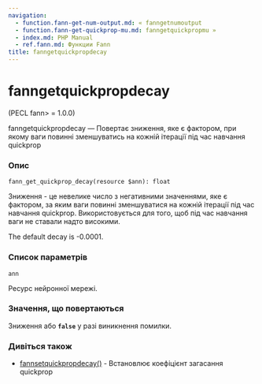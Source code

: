 ```yaml
---
navigation:
  - function.fann-get-num-output.md: « fanngetnumoutput
  - function.fann-get-quickprop-mu.md: fanngetquickpropmu »
  - index.md: PHP Manual
  - ref.fann.md: Функции Fann
title: fanngetquickpropdecay
---
```

# fanngetquickpropdecay

(PECL fann> = 1.0.0)

fanngetquickpropdecay — Повертає зниження, яке є фактором, при якому ваги повинні зменшуватись на кожній ітерації під час навчання quickprop

### Опис

```methodsynopsis
fann_get_quickprop_decay(resource $ann): float
```

Зниження - це невелике число з негативними значеннями, яке є фактором, за яким ваги повинні зменшуватися на кожній ітерації під час навчання quickprop. Використовується для того, щоб під час навчання ваги не ставали надто високими.

The default decay is -0.0001.

### Список параметрів

`ann`

Ресурс нейронної мережі.

### Значення, що повертаються

Зниження або **`false`** у разі виникнення помилки.

### Дивіться також

-   [fannsetquickpropdecay()](function.fann-set-quickprop-decay.md) - Встановлює коефіцієнт загасання quickprop
